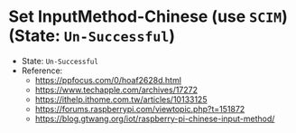 # Set InputMethod-Chinese (use `SCIM`) (State: `Un-Successful`)
- State: `Un-Successful`
- Reference: 
  - https://ppfocus.com/0/hoaf2628d.html
  - https://www.techapple.com/archives/17272
  - https://ithelp.ithome.com.tw/articles/10133125
  - https://forums.raspberrypi.com/viewtopic.php?t=151872
  - https://blog.gtwang.org/iot/raspberry-pi-chinese-input-method/